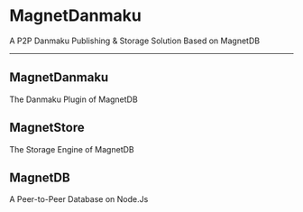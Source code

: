 # MagnetDanmaku
A P2P Danmaku Publishing &amp; Storage Solution Based on MagnetDB

----
## MagnetDanmaku
The Danmaku Plugin of MagnetDB
## MagnetStore
The Storage Engine of MagnetDB
## MagnetDB
A Peer-to-Peer Database on Node.Js
